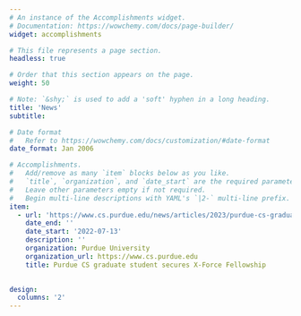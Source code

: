 ```yaml
---
# An instance of the Accomplishments widget.
# Documentation: https://wowchemy.com/docs/page-builder/
widget: accomplishments

# This file represents a page section.
headless: true

# Order that this section appears on the page.
weight: 50

# Note: `&shy;` is used to add a 'soft' hyphen in a long heading.
title: 'News'
subtitle:

# Date format
#   Refer to https://wowchemy.com/docs/customization/#date-format
date_format: Jan 2006

# Accomplishments.
#   Add/remove as many `item` blocks below as you like.
#   `title`, `organization`, and `date_start` are the required parameters.
#   Leave other parameters empty if not required.
#   Begin multi-line descriptions with YAML's `|2-` multi-line prefix.
item:
  - url: 'https://www.cs.purdue.edu/news/articles/2023/purdue-cs-graduate-student-secures-x-force-fellowship.html' 
    date_end: ''
    date_start: '2022-07-13'
    description: ''
    organization: Purdue University
    organization_url: https://www.cs.purdue.edu
    title: Purdue CS graduate student secures X-Force Fellowship
    

design:
  columns: '2'
---
```

